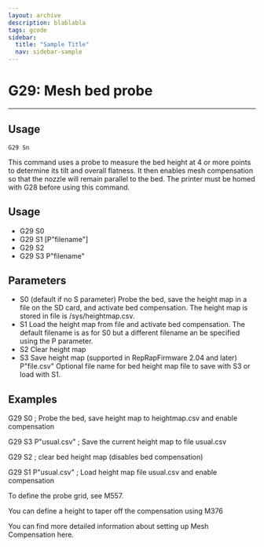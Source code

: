```yaml
---
layout: archive
description: blablabla
tags: gcode
sidebar:
  title: "Sample Title"
  nav: sidebar-sample
---
```

# G29: Mesh bed probe #
***

## Usage ##
```
G29 Sn
```

This command uses a probe to measure the bed height at 4 or more points to determine its tilt and overall flatness. It then enables mesh compensation so that the nozzle will remain parallel to the bed. The printer must be homed with G28 before using this command.

## Usage ##

+ G29 S0
+ G29 S1 [P"filename"]
+ G29 S2
+ G29 S3 P"filename"

## Parameters ##

+ S0 (default if no S parameter) Probe the bed, save the height map in a file on the SD card, and activate bed compensation. The height map is stored in file is /sys/heightmap.csv.
+ S1 Load the height map from file and activate bed compensation. The default filename is as for S0 but a different filename an be specified using the P parameter.
+ S2 Clear height map
+ S3 Save height map (supported in RepRapFirmware 2.04 and later)
P"file.csv" Optional file name for bed height map file to save with S3 or load with S1.
## Examples ##

G29 S0 ; Probe the bed, save height map to heightmap.csv and enable compensation

G29 S3 P"usual.csv" ; Save the current height map to file usual.csv

G29 S2 ; clear bed height map (disables bed compensation)

G29 S1 P"usual.csv" ; Load height map file usual.csv and enable compensation

To define the probe grid, see M557.

You can define a height to taper off the compensation using M376

You can find more detailed information about setting up Mesh Compensation here.
